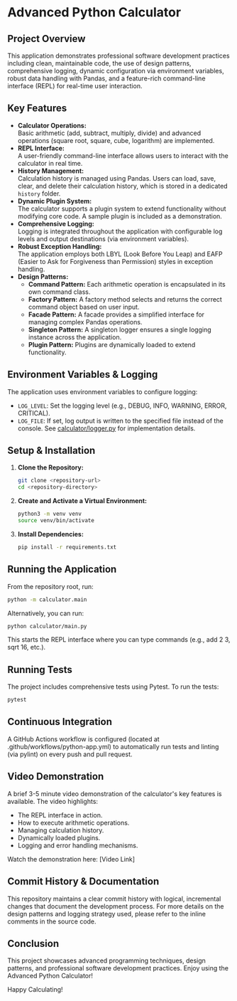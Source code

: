 # Advanced Python Calculator

## Project Overview
This application demonstrates professional software development practices including clean, maintainable code, the use of design patterns, comprehensive logging, dynamic configuration via environment variables, robust data handling with Pandas, and a feature-rich command-line interface (REPL) for real-time user interaction.

## Key Features
- **Calculator Operations:**  
  Basic arithmetic (add, subtract, multiply, divide) and advanced operations (square root, square, cube, logarithm) are implemented.
- **REPL Interface:**  
  A user-friendly command-line interface allows users to interact with the calculator in real time.
- **History Management:**  
  Calculation history is managed using Pandas. Users can load, save, clear, and delete their calculation history, which is stored in a dedicated `history` folder.
- **Dynamic Plugin System:**  
  The calculator supports a plugin system to extend functionality without modifying core code. A sample plugin is included as a demonstration.
- **Comprehensive Logging:**  
  Logging is integrated throughout the application with configurable log levels and output destinations (via environment variables).
- **Robust Exception Handling:**  
  The application employs both LBYL (Look Before You Leap) and EAFP (Easier to Ask for Forgiveness than Permission) styles in exception handling.
- **Design Patterns:**  
  - **Command Pattern:** Each arithmetic operation is encapsulated in its own command class.
  - **Factory Pattern:** A factory method selects and returns the correct command object based on user input.
  - **Facade Pattern:** A facade provides a simplified interface for managing complex Pandas operations.
  - **Singleton Pattern:** A singleton logger ensures a single logging instance across the application.
  - **Plugin Pattern:** Plugins are dynamically loaded to extend functionality.

## Environment Variables & Logging
The application uses environment variables to configure logging:
- `LOG_LEVEL`: Set the logging level (e.g., DEBUG, INFO, WARNING, ERROR, CRITICAL).
- `LOG_FILE`: If set, log output is written to the specified file instead of the console.
See [calculator/logger.py](calculator/logger.py) for implementation details.

## Setup & Installation
1. **Clone the Repository:**
   ```bash
   git clone <repository-url>
   cd <repository-directory>
   ```
2. **Create and Activate a Virtual Environment:**
   ```bash
   python3 -m venv venv
   source venv/bin/activate
   ```
3. **Install Dependencies:**
   ```bash
   pip install -r requirements.txt
   ```

## Running the Application
From the repository root, run:

```bash
python -m calculator.main
```

Alternatively, you can run:

```bash
python calculator/main.py
```

This starts the REPL interface where you can type commands (e.g., add 2 3, sqrt 16, etc.).

## Running Tests
The project includes comprehensive tests using Pytest. To run the tests:

```bash
pytest
```

## Continuous Integration
A GitHub Actions workflow is configured (located at .github/workflows/python-app.yml) to automatically run tests and linting (via pylint) on every push and pull request.

## Video Demonstration
A brief 3-5 minute video demonstration of the calculator's key features is available. The video highlights:

- The REPL interface in action.
- How to execute arithmetic operations.
- Managing calculation history.
- Dynamically loaded plugins.
- Logging and error handling mechanisms.

Watch the demonstration here: [Video Link]

## Commit History & Documentation
This repository maintains a clear commit history with logical, incremental changes that document the development process. For more details on the design patterns and logging strategy used, please refer to the inline comments in the source code.

## Conclusion
This project showcases advanced programming techniques, design patterns, and professional software development practices. Enjoy using the Advanced Python Calculator!

Happy Calculating!